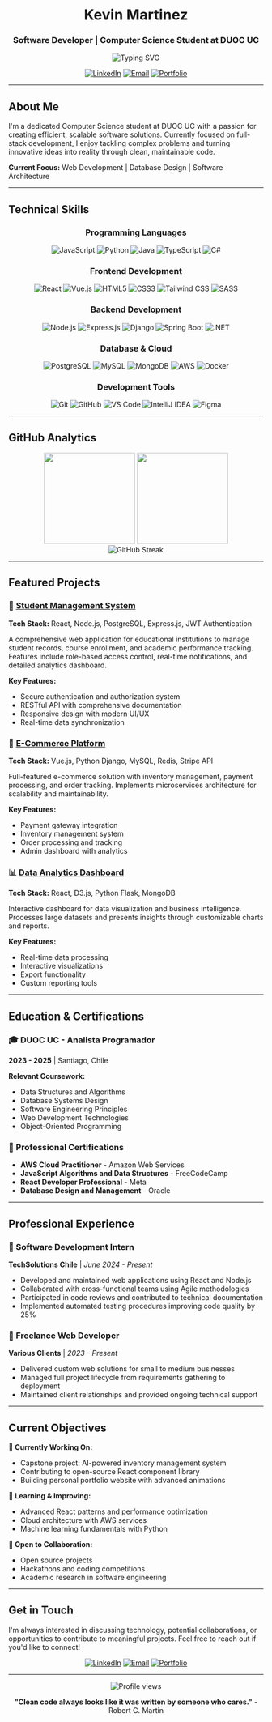 <div align="center">
  
# Kevin Martinez
### Software Developer | Computer Science Student at DUOC UC

<img src="https://readme-typing-svg.herokuapp.com?font=Roboto&size=18&duration=4000&pause=1000&color=2F81F7&center=true&vCenter=true&width=600&lines=Full+Stack+Developer+Student;Problem+Solver+%26+Code+Enthusiast;Building+Digital+Solutions;Always+Learning+New+Technologies" alt="Typing SVG" />

[![LinkedIn](https://img.shields.io/badge/LinkedIn-0077B5?style=flat-square&logo=linkedin&logoColor=white)](https://linkedin.com/in/Masterk2123)
[![Email](https://img.shields.io/badge/Email-EA4335?style=flat-square&logo=gmail&logoColor=white)](mailto:kevin.martinez@duocuc.cl)
[![Portfolio](https://img.shields.io/badge/Portfolio-000000?style=flat-square&logo=vercel&logoColor=white)](https://kevin-martinez.dev)

</div>

---

## About Me

I'm a dedicated Computer Science student at DUOC UC with a passion for creating efficient, scalable software solutions. Currently focused on full-stack development, I enjoy tackling complex problems and turning innovative ideas into reality through clean, maintainable code.

**Current Focus:** Web Development | Database Design | Software Architecture

---

## Technical Skills

<div align="center">

### Programming Languages
![JavaScript](https://img.shields.io/badge/JavaScript-F7DF1E?style=flat-square&logo=javascript&logoColor=black)
![Python](https://img.shields.io/badge/Python-3776AB?style=flat-square&logo=python&logoColor=white)
![Java](https://img.shields.io/badge/Java-ED8B00?style=flat-square&logo=openjdk&logoColor=white)
![TypeScript](https://img.shields.io/badge/TypeScript-3178C6?style=flat-square&logo=typescript&logoColor=white)
![C#](https://img.shields.io/badge/C%23-239120?style=flat-square&logo=c-sharp&logoColor=white)

### Frontend Development
![React](https://img.shields.io/badge/React-20232A?style=flat-square&logo=react&logoColor=61DAFB)
![Vue.js](https://img.shields.io/badge/Vue.js-4FC08D?style=flat-square&logo=vue.js&logoColor=white)
![HTML5](https://img.shields.io/badge/HTML5-E34F26?style=flat-square&logo=html5&logoColor=white)
![CSS3](https://img.shields.io/badge/CSS3-1572B6?style=flat-square&logo=css3&logoColor=white)
![Tailwind CSS](https://img.shields.io/badge/Tailwind_CSS-38B2AC?style=flat-square&logo=tailwind-css&logoColor=white)
![SASS](https://img.shields.io/badge/SASS-CC6699?style=flat-square&logo=sass&logoColor=white)

### Backend Development
![Node.js](https://img.shields.io/badge/Node.js-339933?style=flat-square&logo=node.js&logoColor=white)
![Express.js](https://img.shields.io/badge/Express.js-000000?style=flat-square&logo=express&logoColor=white)
![Django](https://img.shields.io/badge/Django-092E20?style=flat-square&logo=django&logoColor=white)
![Spring Boot](https://img.shields.io/badge/Spring_Boot-6DB33F?style=flat-square&logo=spring-boot&logoColor=white)
![.NET](https://img.shields.io/badge/.NET-512BD4?style=flat-square&logo=dotnet&logoColor=white)

### Database & Cloud
![PostgreSQL](https://img.shields.io/badge/PostgreSQL-316192?style=flat-square&logo=postgresql&logoColor=white)
![MySQL](https://img.shields.io/badge/MySQL-4479A1?style=flat-square&logo=mysql&logoColor=white)
![MongoDB](https://img.shields.io/badge/MongoDB-4EA94B?style=flat-square&logo=mongodb&logoColor=white)
![AWS](https://img.shields.io/badge/AWS-232F3E?style=flat-square&logo=amazon-aws&logoColor=white)
![Docker](https://img.shields.io/badge/Docker-2496ED?style=flat-square&logo=docker&logoColor=white)

### Development Tools
![Git](https://img.shields.io/badge/Git-F05032?style=flat-square&logo=git&logoColor=white)
![GitHub](https://img.shields.io/badge/GitHub-181717?style=flat-square&logo=github&logoColor=white)
![VS Code](https://img.shields.io/badge/VS_Code-0078D4?style=flat-square&logo=visual%20studio%20code&logoColor=white)
![IntelliJ IDEA](https://img.shields.io/badge/IntelliJ_IDEA-000000?style=flat-square&logo=intellij-idea&logoColor=white)
![Figma](https://img.shields.io/badge/Figma-F24E1E?style=flat-square&logo=figma&logoColor=white)

</div>

---

## GitHub Analytics

<div align="center">
  <img height="180em" src="https://github-readme-stats.vercel.app/api?username=Masterk2123&show_icons=true&theme=github_dark&include_all_commits=true&count_private=true&hide_border=true&bg_color=0D1117&title_color=F85D7F&icon_color=F85D7F&text_color=FFFFFF"/>
  <img height="180em" src="https://github-readme-stats.vercel.app/api/top-langs/?username=Masterk2123&layout=compact&langs_count=8&theme=github_dark&hide_border=true&bg_color=0D1117&title_color=F85D7F&text_color=FFFFFF"/>
</div>

<div align="center">
  <img src="https://github-readme-streak-stats.herokuapp.com/?user=Masterk2123&theme=github-dark-blue&hide_border=true&background=0D1117&stroke=F85D7F&ring=F85D7F&fire=F85D7F&currStreakLabel=FFFFFF" alt="GitHub Streak" />
</div>

---

## Featured Projects

### 🏢 [Student Management System](https://github.com/Masterk2123/student-management-system)
**Tech Stack:** React, Node.js, PostgreSQL, Express.js, JWT Authentication

A comprehensive web application for educational institutions to manage student records, course enrollment, and academic performance tracking. Features include role-based access control, real-time notifications, and detailed analytics dashboard.

**Key Features:**
- Secure authentication and authorization system
- RESTful API with comprehensive documentation
- Responsive design with modern UI/UX
- Real-time data synchronization

### 🛒 [E-Commerce Platform](https://github.com/Masterk2123/ecommerce-platform)
**Tech Stack:** Vue.js, Python Django, MySQL, Redis, Stripe API

Full-featured e-commerce solution with inventory management, payment processing, and order tracking. Implements microservices architecture for scalability and maintainability.

**Key Features:**
- Payment gateway integration
- Inventory management system
- Order processing and tracking
- Admin dashboard with analytics

### 📊 [Data Analytics Dashboard](https://github.com/Masterk2123/analytics-dashboard)
**Tech Stack:** React, D3.js, Python Flask, MongoDB

Interactive dashboard for data visualization and business intelligence. Processes large datasets and presents insights through customizable charts and reports.

**Key Features:**
- Real-time data processing
- Interactive visualizations
- Export functionality
- Custom reporting tools

---

## Education & Certifications

### 🎓 DUOC UC - Analista Programador
**2023 - 2025** | Santiago, Chile

**Relevant Coursework:**
- Data Structures and Algorithms
- Database Systems Design
- Software Engineering Principles
- Web Development Technologies
- Object-Oriented Programming

### 📜 Professional Certifications
- **AWS Cloud Practitioner** - Amazon Web Services
- **JavaScript Algorithms and Data Structures** - FreeCodeCamp
- **React Developer Professional** - Meta
- **Database Design and Management** - Oracle

---

## Professional Experience

### 💼 Software Development Intern
**TechSolutions Chile** | *June 2024 - Present*
- Developed and maintained web applications using React and Node.js
- Collaborated with cross-functional teams using Agile methodologies
- Participated in code reviews and contributed to technical documentation
- Implemented automated testing procedures improving code quality by 25%

### 🎯 Freelance Web Developer
**Various Clients** | *2023 - Present*
- Delivered custom web solutions for small to medium businesses
- Managed full project lifecycle from requirements gathering to deployment
- Maintained client relationships and provided ongoing technical support

---

## Current Objectives

**🔭 Currently Working On:**
- Capstone project: AI-powered inventory management system
- Contributing to open-source React component library
- Building personal portfolio website with advanced animations

**🌱 Learning & Improving:**
- Advanced React patterns and performance optimization
- Cloud architecture with AWS services
- Machine learning fundamentals with Python

**👥 Open to Collaboration:**
- Open source projects
- Hackathons and coding competitions
- Academic research in software engineering

---

## Get in Touch

I'm always interested in discussing technology, potential collaborations, or opportunities to contribute to meaningful projects. Feel free to reach out if you'd like to connect!

<div align="center">

[![LinkedIn](https://img.shields.io/badge/LinkedIn-0077B5?style=for-the-badge&logo=linkedin&logoColor=white)](https://linkedin.com/in/Masterk2123)
[![Email](https://img.shields.io/badge/Email-EA4335?style=for-the-badge&logo=gmail&logoColor=white)](mailto:kevin.martinez@duocuc.cl)
[![Portfolio](https://img.shields.io/badge/Portfolio-000000?style=for-the-badge&logo=vercel&logoColor=white)](https://kevin-martinez.dev)

</div>

---

<div align="center">
  <img src="https://komarev.com/ghpvc/?username=Masterk2123&color=blue&style=flat-square&label=Profile+Views" alt="Profile views" />
  
  **"Clean code always looks like it was written by someone who cares."** - Robert C. Martin
</div>
